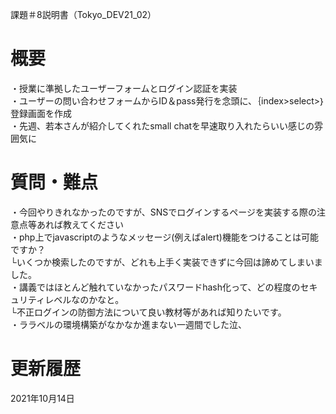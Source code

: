 課題＃8説明書（Tokyo_DEV21_02）

# 概要
・授業に準拠したユーザーフォームとログイン認証を実装<br>
・ユーザーの問い合わせフォームからID＆pass発行を念頭に、｛index>select>｝登録画面を作成<br>
・先週、若本さんが紹介してくれたsmall chatを早速取り入れたらいい感じの雰囲気に<br>

# 質問・難点
・今回やりきれなかったのですが、SNSでログインするページを実装する際の注意点等あれば教えてください<br>
・php上でjavascriptのようなメッセージ(例えばalert)機能をつけることは可能ですか？<br>
└いくつか検索したのですが、どれも上手く実装できずに今回は諦めてしまいました。<br>
・講義ではほとんど触れていなかったパスワードhash化って、どの程度のセキュリティレベルなのかなと。<br>
└不正ログインの防御方法について良い教材等があれば知りたいです。<br>
・ララベルの環境構築がなかなか進まない一週間でした泣、<br>

# 更新履歴
2021年10月14日
